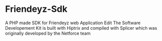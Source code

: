 # Friendeyz-Sdk
A PHP made SDK for Friendeyz web Application Edit
    The Software Developement Kit is built with Hiptrix and compiled with Splicer which was originally developed by the Netforce team

